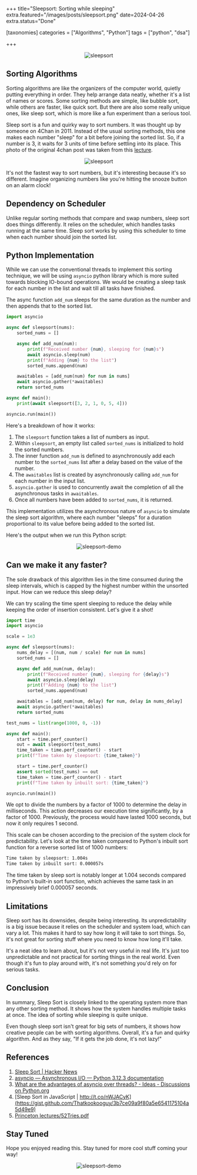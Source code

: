 +++
title="Sleepsort: Sorting while sleeping"
extra.featured="/images/posts/sleepsort.png"
date=2024-04-26
extra.status="Done"

[taxonomies]
categories = ["Algorithms", "Python"]
tags = ["python", "dsa"]

+++

<!-- Add summary here -->

<!-- more -->

<p align="center">
   <img src="/images/posts/sleepsort/sleepsort.png" alt="sleepsort" style="max-width:80%"/>
</p>

## Sorting Algorithms

Sorting algorithms are like the organizers of the computer world, quietly putting everything in order. They help arrange data neatly, whether it's a list of names or scores. Some sorting methods are simple, like bubble sort, while others are faster, like quick sort. But there are also some really unique ones, like sleep sort, which is more like a fun experiment than a serious tool.

Sleep sort is a fun and quirky way to sort numbers. It was thought up by someone on 4Chan in 2011. Instead of the usual sorting methods, this one makes each number "sleep" for a bit before joining the sorted list. So, if a number is 3, it waits for 3 units of time before settling into its place. This photo of the original 4chan post was taken from this [lecture](https://www.cs.princeton.edu/courses/archive/fall13/cos226/lectures/52Tries.pdf).

<p align="center">
   <img src="/images/posts/sleepsort/sleepsort-4chan.jpg" alt="sleepsort" style="max-width:80%"/>
</p>

It's not the fastest way to sort numbers, but it's interesting because it's so different. Imagine organizing numbers like you're hitting the snooze button on an alarm clock!

## Dependency on Scheduler

Unlike regular sorting methods that compare and swap numbers, sleep sort does things differently. It relies on the scheduler, which handles tasks running at the same time. Sleep sort works by using this scheduler to time when each number should join the sorted list.

## Python Implementation

While we can use the conventional threads to implement this sorting technique, we will be using `asyncio` python library which is more suited towards blocking IO-bound operations. We would be creating a sleep task for each number in the list and wait till all tasks have finished.

The async function `add_num` sleeps for the same duration as the number and then appends that to the sorted list.

```python
import asyncio

async def sleepsort(nums):
    sorted_nums = []

    async def add_num(num):
        print(f"Received number {num}, sleeping for {num}s")
        await asyncio.sleep(num)
        print(f"Adding {num} to the list")
        sorted_nums.append(num)

    awaitables = [add_num(num) for num in nums]
    await asyncio.gather(*awaitables)
    return sorted_nums

async def main():
    print(await sleepsort([3, 2, 1, 0, 5, 4]))

asyncio.run(main())
```

Here's a breakdown of how it works:

1. The `sleepsort` function takes a list of numbers as input.
2. Within `sleepsort`, an empty list called `sorted_nums` is initialized to hold the sorted numbers.
3. The inner function `add_num` is defined to asynchronously add each number to the `sorted_nums` list after a delay based on the value of the number.
4. The `awaitables` list is created by asynchronously calling `add_num` for each number in the input list.
5. `asyncio.gather` is used to concurrently await the completion of all the asynchronous tasks in `awaitables`.
6. Once all numbers have been added to `sorted_nums`, it is returned.

This implementation utilizes the asynchronous nature of `asyncio` to simulate the sleep sort algorithm, where each number "sleeps" for a duration proportional to its value before being added to the sorted list.

Here's the output when we run this Python script:

<p align="center">
   <img src="/images/posts/sleepsort/sleepsort.gif" alt="sleepsort-demo" style="max-width:90%"/>
</p>

## Can we make it any faster?

The sole drawback of this algorithm lies in the time consumed during the sleep intervals, which is capped by the highest number within the unsorted input. How can we reduce this sleep delay?

We can try scaling the time spent sleeping to reduce the delay while keeping the order of insertion consistent. Let's give it a shot!

```python
import time
import asyncio

scale = 1e3

async def sleepsort(nums):
    nums_delay = [(num, num / scale) for num in nums]
    sorted_nums = []

    async def add_num(num, delay):
        print(f"Received number {num}, sleeping for {delay}s")
        await asyncio.sleep(delay)
        print(f"Adding {num} to the list")
        sorted_nums.append(num)

    awaitables = [add_num(num, delay) for num, delay in nums_delay]
    await asyncio.gather(*awaitables)
    return sorted_nums

test_nums = list(range(1000, 0, -1))

async def main():
    start = time.perf_counter()
    out = await sleepsort(test_nums)
    time_taken = time.perf_counter() - start
    print(f"Time taken by sleepsort: {time_taken}")

    start = time.perf_counter()
    assert sorted(test_nums) == out
    time_taken = time.perf_counter() - start
    print(f"Time taken by inbuilt sort: {time_taken}")

asyncio.run(main())
```

We opt to divide the numbers by a factor of 1000 to determine the delay in milliseconds. This action decreases our execution time significantly, by a factor of 1000. Previously, the process would have lasted 1000 seconds, but now it only requires 1 second.

This scale can be chosen according to the precision of the system clock for predictability. Let's look at the time taken compared to Python's inbuilt sort function for a reverse sorted list of 1000 numbers:

```txt
Time taken by sleepsort: 1.004s
Time taken by inbuilt sort: 0.000057s
```

The time taken by sleep sort is notably longer at 1.004 seconds compared to Python's built-in sort function, which achieves the same task in an impressively brief 0.000057 seconds.

## Limitations

Sleep sort has its downsides, despite being interesting. Its unpredictability is a big issue because it relies on the scheduler and system load, which can vary a lot. This makes it hard to say how long it will take to sort things. So, it's not great for sorting stuff where you need to know how long it'll take.

It's a neat idea to learn about, but it's not very useful in real life. It's just too unpredictable and not practical for sorting things in the real world. Even though it's fun to play around with, it's not something you'd rely on for serious tasks.

## Conclusion

In summary, Sleep Sort is closely linked to the operating system more than any other sorting method. It shows how the system handles multiple tasks at once. The idea of sorting while sleeping is quite unique.

Even though sleep sort isn't great for big sets of numbers, it shows how creative people can be with sorting algorithms. Overall, it's a fun and quirky algorithm. And as they say, "If it gets the job done, it's not lazy!"

## References

1. [Sleep Sort | Hacker News](https://news.ycombinator.com/item?id=2657277)
2. [asyncio — Asynchronous I/O — Python 3.12.3 documentation](https://docs.python.org/3/library/asyncio.html)
3. [What are the advantages of asyncio over threads? - Ideas - Discussions on Python.org](https://discuss.python.org/t/what-are-the-advantages-of-asyncio-over-threads/2112)
4. [Sleep Sort in JavaScript | http://t.co/nWJACyK](https://gist.github.com/Thatkookooguy/3b7ce09a9f80a5e6541175104a5d49e9)
5. [Princeton lectures/52Tries.pdf](https://www.cs.princeton.edu/courses/archive/fall13/cos226/lectures/52Tries.pdf)

## Stay Tuned

Hope you enjoyed reading this. Stay tuned for more cool stuff coming your way!

<p align="center">
   <img src="/images/posts/sleepsort/pedro-racoon.gif" alt="sleepsort-demo" style="max-width:80%"/>
</p>

